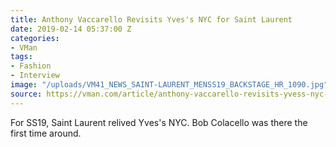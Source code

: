 ```yaml
---
title: Anthony Vaccarello Revisits Yves's NYC for Saint Laurent
date: 2019-02-14 05:37:00 Z
categories:
- VMan
tags:
- Fashion
- Interview
image: "/uploads/VM41_NEWS_SAINT-LAURENT_MENSS19_BACKSTAGE_HR_1090.jpg"
source: https://vman.com/article/anthony-vaccarello-revisits-yvess-nyc-for-saint-laurent/
---
```


For SS19, Saint Laurent relived Yves's NYC. Bob Colacello was there the first time around.
